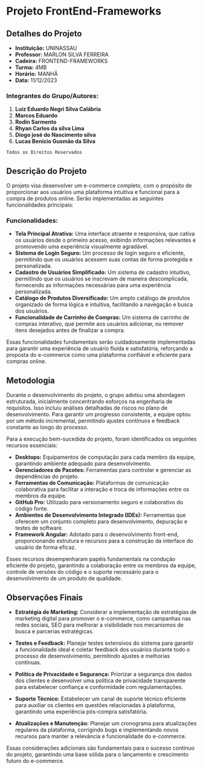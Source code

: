 # Projeto FrontEnd-Frameworks

## Detalhes do Projeto

- **Instituição:** UNINASSAU
- **Professor:** MARLON SILVA FERREIRA
- **Cadeira:** FRONTEND-FRAMEWORKS
- **Turma:** 4MB
- **Horário:** MANHÂ
- **Data:** 11/12/2023

### Integrantes do Grupo/Autores: 

1. **Luiz Eduardo Negri Silva Calábria** 
2. **Marcos Eduardo** 
3. **Rodin Sarmento** 
4. **Rhyan Carlos da silva Lima** 
5. **Diogo josé do Nascimento silva** 
6. **Lucas Benício Gusmão da Silva** 

``Todos os Direitos Reservados``

## Descrição do Projeto

O projeto visa desenvolver um e-commerce completo, com o propósito de proporcionar aos usuários uma plataforma intuitiva e funcional para a compra de produtos online. Serão implementadas as seguintes funcionalidades principais:

### Funcionalidades:

- **Tela Principal Atrativa:** Uma interface atraente e responsiva, que cativa os usuários desde o primeiro acesso, exibindo informações relevantes e promovendo uma experiência visualmente agradável.
- **Sistema de Login Seguro:** Um processo de login seguro e eficiente, permitindo que os usuários acessem suas contas de forma protegida e personalizada.
- **Cadastro de Usuários Simplificado:** Um sistema de cadastro intuitivo, permitindo que os usuários se inscrevam de maneira descomplicada, fornecendo as informações necessárias para uma experiência personalizada.
- **Catálogo de Produtos Diversificado:** Um amplo catálogo de produtos organizado de forma lógica e intuitiva, facilitando a navegação e busca dos usuários.
- **Funcionalidade de Carrinho de Compras:** Um sistema de carrinho de compras interativo, que permite aos usuários adicionar, ou remover itens desejados antes de finalizar a compra.

Essas funcionalidades fundamentais serão cuidadosamente implementadas para garantir uma experiência de usuário fluida e satisfatória, reforçando a proposta do e-commerce como uma plataforma confiável e eficiente para compras online.

## Metodologia

Durante o desenvolvimento do projeto, o grupo adotou uma abordagem estruturada, inicialmente concentrando esforços na engenharia de requisitos. Isso incluiu análises detalhadas de riscos no plano de desenvolvimento. Para garantir um progresso consistente, a equipe optou por um método incremental, permitindo ajustes contínuos e feedback constante ao longo do processo.

Para a execução bem-sucedida do projeto, foram identificados os seguintes recursos essenciais:

- **Desktops:** Equipamentos de computação para cada membro da equipe, garantindo ambiente adequado para desenvolvimento.
- **Gerenciadores de Pacotes:** Ferramentas para controlar e gerenciar as dependências do projeto.
- **Ferramentas de Comunicação:** Plataformas de comunicação colaborativa para facilitar a interação e troca de informações entre os membros da equipe.
- **GitHub Pro:** Utilizado para versionamento seguro e colaborativo do código fonte.
- **Ambientes de Desenvolvimento Integrado (IDEs):** Ferramentas que oferecem um conjunto completo para desenvolvimento, depuração e testes de software.
- **Framework Angular:** Adotado para o desenvolvimento front-end, proporcionando estrutura e recursos para a construção da interface do usuário de forma eficaz.

Esses recursos desempenharam papéis fundamentais na condução eficiente do projeto, garantindo a colaboração entre os membros da equipe, controle de versões do código e o suporte necessário para o desenvolvimento de um produto de qualidade.

## Observações Finais

- **Estratégia de Marketing:** Considerar a implementação de estratégias de marketing digital para promover o e-commerce, como campanhas nas redes sociais, SEO para melhorar a visibilidade nos mecanismos de busca e parcerias estratégicas.
  
- **Testes e Feedback:** Planejar testes extensivos do sistema para garantir a funcionalidade ideal e coletar feedback dos usuários durante todo o processo de desenvolvimento, permitindo ajustes e melhorias contínuas.

- **Política de Privacidade e Segurança:** Priorizar a segurança dos dados dos clientes e desenvolver uma política de privacidade transparente para estabelecer confiança e conformidade com regulamentações.

- **Suporte Técnico:** Estabelecer um canal de suporte técnico eficiente para auxiliar os clientes em questões relacionadas à plataforma, garantindo uma experiência pós-compra satisfatória.

- **Atualizações e Manutenção:** Planejar um cronograma para atualizações regulares da plataforma, corrigindo bugs e implementando novos recursos para manter a relevância e funcionalidade do e-commerce.

Essas considerações adicionais são fundamentais para o sucesso contínuo do projeto, garantindo uma base sólida para o lançamento e crescimento futuro do e-commerce.

